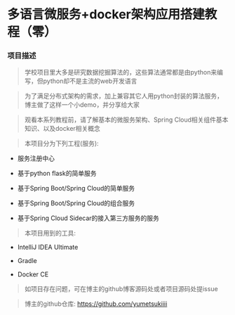 # 多语言微服务+docker架构应用搭建教程（零）
### 项目描述

> 学校项目里大多是研究数据挖掘算法的，这些算法通常都是由python来编写，但python却不是主流的web开发语言

> 为了满足分布式架构的需求，加上兼容其它人用python封装的算法服务，博主做了这样一个小demo，并分享给大家

> 观看本系列教程前，请了解基本的微服务架构、Spring Cloud相关组件基本知识、以及docker相关概念

> 本项目分为下列工程(服务):

* 服务注册中心

* 基于python flask的简单服务

* 基于Spring Boot/Spring Cloud的简单服务

* 基于Spring Boot/Spring Cloud的组合服务

* 基于Spring Cloud Sidecar的接入第三方服务的服务

> 本项目用到的工具:

* IntelliJ IDEA Ultimate

* Gradle

* Docker CE

> 如项目存在问题，可在博主的github博客源码处或者项目源码处提issue

> 博主的github仓库: https://github.com/yumetsukiiii

